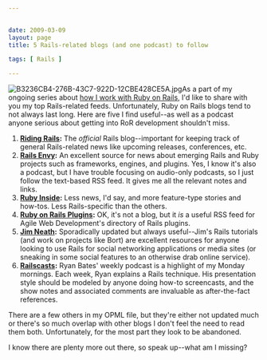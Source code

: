 ```yaml
---
 

date: 2009-03-09
layout: page
title: 5 Rails-related blogs (and one podcast) to follow

tags: [ Rails ]

---
```


![B3236CB4-276B-43C7-922D-12CBE428CE5A.jpg](/uploads/2009/03/b3236cb4-276b-43c7-922d-12cbe428ce5a.jpg)As
a part of my ongoing series about [how I work with Ruby on
Rails](/tag/ruby-on-rails/), I'd like to share
with you my top Rails-related feeds. Unfortunately, Ruby on Rails blogs
tend to not always last long. Here are five I find useful--as well as a
podcast anyone serious about getting into RoR development shouldn't
miss.

1.  **[Riding Rails](http://weblog.rubyonrails.org/):** The *official*
    Rails blog--important for keeping track of general Rails-related
    news like upcoming releases, conferences, etc.
2.  **[Rails Envy](http://www.railsenvy.com/):** An excellent source for
    news about emerging Rails and Ruby projects such as frameworks,
    engines, and plugins. Yes, I know it's also a podcast, but I have
    trouble focusing on audio-only podcasts, so I just follow the
    text-based RSS feed. It gives me all the relevant notes and links.
3.  **[Ruby Inside](http://www.rubyinside.com/):** Less news, I'd say,
    and more feature-type stories and how-tos. Less Rails-specific than
    the others.
4.  **[Ruby on Rails Plugins](http://agilewebdevelopment.com/plugins):**
    OK, it's not a blog, but it *is* a useful RSS feed for Agile Web
    Development's directory of Rails plugins.
5.  **[Jim Neath](http://jimneath.org/):** Sporadically updated but
    always useful--Jim's Rails tutorials (and work on projects like
    Bort) are excellent resources for anyone looking to use Rails for
    social networking applications or media sites (or sneaking in some
    social features to an otherwise drab online service).
6.  **[Railscasts](http://railscasts.com/):** Ryan Bates' weekly podcast
    is a highlight of my Monday mornings. Each week, Ryan explains a
    Rails technique. His presentation style should be modeled by anyone
    doing how-to screencasts, and the show notes and associated comments
    are invaluable as after-the-fact references.

There are a few others in my OPML file, but they're either not updated
much or there's so much overlap with other blogs I don't feel the need
to read them both. Unfortunately, for the most part they look to be
abandoned.

I know there are plenty more out there, so speak up--what am I missing?
